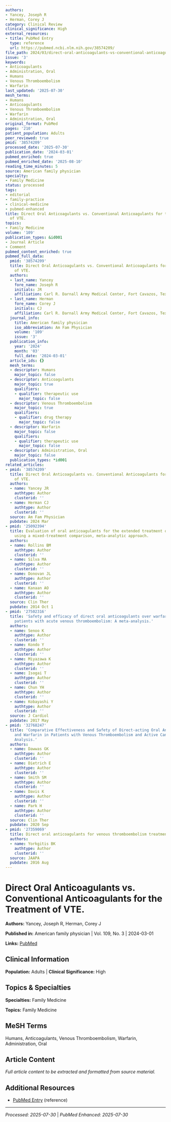```yaml
---
authors:
- Yancey, Joseph R
- Herman, Corey J
category: Clinical Review
clinical_significance: High
external_resources:
- title: PubMed Entry
  type: reference
  url: https://pubmed.ncbi.nlm.nih.gov/38574209/
file_path: 2024/03/direct-oral-anticoagulants-vs-conventional-anticoagulants-fo.md
issue: '3'
keywords:
- Anticoagulants
- Administration, Oral
- Humans
- Venous Thromboembolism
- Warfarin
last_updated: '2025-07-30'
mesh_terms:
- Humans
- Anticoagulants
- Venous Thromboembolism
- Warfarin
- Administration, Oral
original_format: PubMed
pages: '210'
patient_population: Adults
peer_reviewed: true
pmid: '38574209'
processed_date: '2025-07-30'
publication_date: '2024-03-01'
pubmed_enriched: true
pubmed_enriched_date: '2025-08-10'
reading_time_minutes: 5
source: American family physician
specialty:
- Family Medicine
status: processed
tags:
- editorial
- family-practice
- clinical-medicine
- pubmed-enhanced
title: Direct Oral Anticoagulants vs. Conventional Anticoagulants for the Treatment
  of VTE.
topics:
- Family Medicine
volume: '109'
publication_types: &id001
- Journal Article
- Comment
pubmed_content_enriched: true
pubmed_full_data:
  pmid: '38574209'
  title: Direct Oral Anticoagulants vs. Conventional Anticoagulants for the Treatment
    of VTE.
  authors:
  - last_name: Yancey
    fore_name: Joseph R
    initials: JR
    affiliation: Carl R. Darnall Army Medical Center, Fort Cavazos, Texas.
  - last_name: Herman
    fore_name: Corey J
    initials: CJ
    affiliation: Carl R. Darnall Army Medical Center, Fort Cavazos, Texas.
  journal_info:
    title: American family physician
    iso_abbreviation: Am Fam Physician
    volume: '109'
    issue: '3'
  publication_info:
    year: '2024'
    month: '03'
    full_date: '2024-03-01'
  article_ids: {}
  mesh_terms:
  - descriptor: Humans
    major_topic: false
  - descriptor: Anticoagulants
    major_topic: true
    qualifiers:
    - qualifier: therapeutic use
      major_topic: false
  - descriptor: Venous Thromboembolism
    major_topic: true
    qualifiers:
    - qualifier: drug therapy
      major_topic: false
  - descriptor: Warfarin
    major_topic: false
    qualifiers:
    - qualifier: therapeutic use
      major_topic: false
  - descriptor: Administration, Oral
    major_topic: false
  publication_types: *id001
related_articles:
- pmid: '38574209'
  title: Direct Oral Anticoagulants vs. Conventional Anticoagulants for the Treatment
    of VTE.
  authors:
  - name: Yancey JR
    authtype: Author
    clusterid: ''
  - name: Herman CJ
    authtype: Author
    clusterid: ''
  source: Am Fam Physician
  pubdate: 2024 Mar
- pmid: '25092394'
  title: Evaluation of oral anticoagulants for the extended treatment of venous thromboembolism
    using a mixed-treatment comparison, meta-analytic approach.
  authors:
  - name: Rollins BM
    authtype: Author
    clusterid: ''
  - name: Silva MA
    authtype: Author
    clusterid: ''
  - name: Donovan JL
    authtype: Author
    clusterid: ''
  - name: Kanaan AO
    authtype: Author
    clusterid: ''
  source: Clin Ther
  pubdate: 2014 Oct 1
- pmid: '27502316'
  title: 'Safety and efficacy of direct oral anticoagulants over warfarin in Japanese
    patients with acute venous thromboembolism: A meta-analysis.'
  authors:
  - name: Senoo K
    authtype: Author
    clusterid: ''
  - name: Kondo Y
    authtype: Author
    clusterid: ''
  - name: Miyazawa K
    authtype: Author
    clusterid: ''
  - name: Isogai T
    authtype: Author
    clusterid: ''
  - name: Chun YH
    authtype: Author
    clusterid: ''
  - name: Kobayashi Y
    authtype: Author
    clusterid: ''
  source: J Cardiol
  pubdate: 2017 May
- pmid: '32768247'
  title: 'Comparative Effectiveness and Safety of Direct-acting Oral Anticoagulants
    and Warfarin in Patients with Venous Thromboembolism and Active Cancer: An Observational
    Analysis.'
  authors:
  - name: Dawwas GK
    authtype: Author
    clusterid: ''
  - name: Dietrich E
    authtype: Author
    clusterid: ''
  - name: Smith SM
    authtype: Author
    clusterid: ''
  - name: Davis K
    authtype: Author
    clusterid: ''
  - name: Park H
    authtype: Author
    clusterid: ''
  source: Clin Ther
  pubdate: 2020 Sep
- pmid: '27359069'
  title: Direct oral anticoagulants for venous thromboembolism treatment and prophylaxis.
  authors:
  - name: Yorkgitis BK
    authtype: Author
    clusterid: ''
  source: JAAPA
  pubdate: 2016 Aug
---
```


# Direct Oral Anticoagulants vs. Conventional Anticoagulants for the Treatment of VTE.

**Authors:** Yancey, Joseph R, Herman, Corey J

**Published in:** American family physician | Vol. 109, No. 3 | 2024-03-01

**Links:** [PubMed](https://pubmed.ncbi.nlm.nih.gov/38574209/)

## Clinical Information

**Population:** Adults | **Clinical Significance:** High

## Topics & Specialties

**Specialties:** Family Medicine

**Topics:** Family Medicine

## MeSH Terms

Humans, Anticoagulants, Venous Thromboembolism, Warfarin, Administration, Oral

## Article Content

*Full article content to be extracted and formatted from source material.*

## Additional Resources

- [PubMed Entry](https://pubmed.ncbi.nlm.nih.gov/38574209/) (reference)

---

*Processed: 2025-07-30* | *PubMed Enhanced: 2025-07-30*
